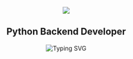 <p align="center">
  <img src="https://capsule-render.vercel.app/api?type=waving&height=200&color=0:1e3c72,100:2a5298&text=Plovchikdeval&fontSize=36&fontColor=ffffff&animation=fadeIn" />
</p>

<h2 align="center">Python Backend Developer</h2>

<div align="center">
  <img src="https://readme-typing-svg.demolab.com?font=JetBrains+Mono&weight=500&size=18&duration=4000&pause=1000&color=2A5298&center=true&width=600&lines=Clean+Code+Enthusiast;API+%26+Bot+Development;Open+Source+Contributor;Linux+Power+User;Minimalism+Advocate" alt="Typing SVG" />
</div>
